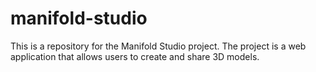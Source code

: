 # manifold-studio
This is a repository for the Manifold Studio project. The project is a web application that allows users to create and share 3D models.